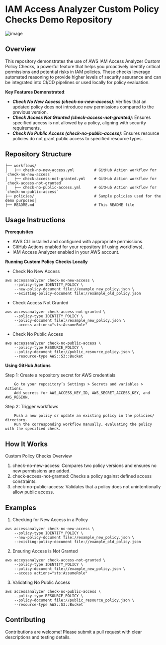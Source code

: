 # IAM Access Analyzer Custom Policy Checks Demo Repository

![image](https://github.com/user-attachments/assets/54ccf852-0715-41f7-a676-ceb994336043)

## Overview

This repository demonstrates the use of AWS IAM Access Analyzer Custom Policy Checks, a powerful feature that helps you proactively identify critical permissions and potential risks in IAM policies. These checks leverage automated reasoning to provide higher levels of security assurance and can be integrated into CI/CD pipelines or used locally for policy evaluation.

**Key Features Demonstrated**:
* **_Check No New Access (check-no-new-access)_**: Verifies that an updated policy does not introduce new permissions compared to the previous version.
* **_Check Access Not Granted (check-access-not-granted)_**: Ensures specified access is not allowed by a policy, aligning with security requirements.
* **_Check No Public Access (check-no-public-access)_**: Ensures resource policies do not grant public access to specified resource types.

## Repository Structure

```
├── workflows/
│   ├── check-no-new-access.yml         # GitHub Action workflow for `check-no-new-access`
│   ├── check-access-not-granted.yml    # GitHub Action workflow for `check-access-not-granted`
│   ├── check-no-public-access.yml      # GitHub Action workflow for `check-no-public-access`
├── policies/                           # Sample policies used for the demo purposes│
├── README.md                           # This README file
```

## Usage Instructions

**Prerequisites**

* AWS CLI installed and configured with appropriate permissions.
* GitHub Actions enabled for your repository (if using workflows).
* IAM Access Analyzer enabled in your AWS account.

**Running Custom Policy Checks Locally**

* Check No New Access
```
aws accessanalyzer check-no-new-access \
    --policy-type IDENTITY_POLICY \
    --new-policy-document file://example_new_policy.json \
    --existing-policy-document file://example_old_policy.json
```

* Check Access Not Granted

```
aws accessanalyzer check-access-not-granted \
    --policy-type IDENTITY_POLICY \
    --policy-document file://example_new_policy.json \
    --access actions="sts:AssumeRole"
```

* Check No Public Access

```
aws accessanalyzer check-no-public-access \
    --policy-type RESOURCE_POLICY \
    --policy-document file://public_resource_policy.json \
    --resource-type AWS::S3::Bucket
```

**Using GitHub Actions**

Step 1: Create a repository secret for AWS credentials
```
    Go to your repository’s Settings > Secrets and variables > Actions.
    Add secrets for AWS_ACCESS_KEY_ID, AWS_SECRET_ACCESS_KEY, and AWS_REGION.
```

Step 2: Trigger workflows
```
    Push a new policy or update an existing policy in the policies/ directory.
    Run the corresponding workflow manually, evaluating the policy with the specified check.
```

## How It Works

Custom Policy Checks Overview
1. check-no-new-access: Compares two policy versions and ensures no new permissions are added.
2. check-access-not-granted: Checks a policy against defined access constraints.
3. check-no-public-access: Validates that a policy does not unintentionally allow public access.

## Examples

1. Checking for New Access in a Policy
```
aws accessanalyzer check-no-new-access \
    --policy-type IDENTITY_POLICY \
    --new-policy-document file://example_new_policy.json \
    --existing-policy-document file://example_old_policy.json
```
2. Ensuring Access is Not Granted
```
aws accessanalyzer check-access-not-granted \
    --policy-type IDENTITY_POLICY \
    --policy-document file://example_new_policy.json \
    --access actions="sts:AssumeRole"
```
3. Validating No Public Access
```
aws accessanalyzer check-no-public-access \
    --policy-type RESOURCE_POLICY \
    --policy-document file://public_resource_policy.json \
    --resource-type AWS::S3::Bucket
```

## Contributing

Contributions are welcome! Please submit a pull request with clear descriptions and testing details.
